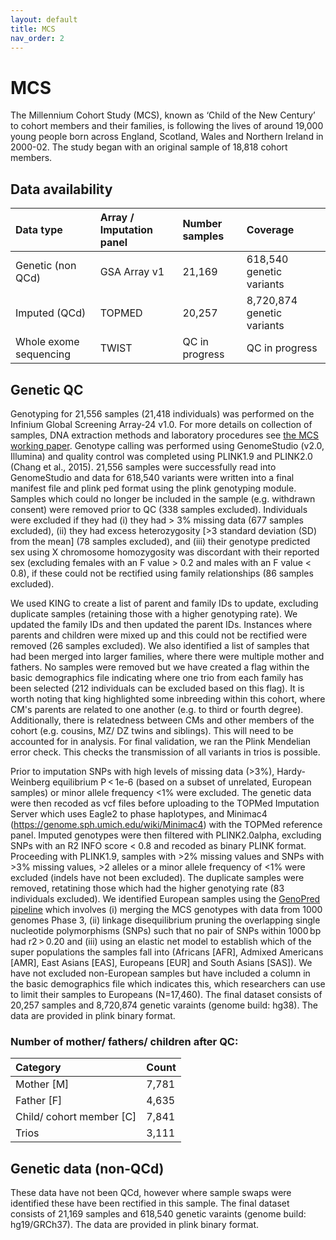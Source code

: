 ```yaml
---
layout: default
title: MCS
nav_order: 2
---
```


# **MCS**

The Millennium Cohort Study (MCS), known as ‘Child of the New Century’ to cohort members and their families, is following the lives of around 19,000 young people born across England, Scotland, Wales and Northern Ireland in 2000-02. The study began with an original sample of 18,818 cohort members. 

## Data availability 

| Data type       | Array / Imputation panel      |Number samples | Coverage  |
| :----          |    :----   |    :----     |    :----     |        
| Genetic (non QCd)        | GSA Array v1   | 21,169          | 618,540 genetic variants     |  
| Imputed  (QCd)      | TOPMED   | 20,257        |8,720,874 genetic variants     |  
| Whole exome sequencing| TWIST  | QC in progress           | QC in progress         |


## Genetic QC

Genotyping for 21,556 samples (21,418 individuals) was performed on the Infinium Global Screening Array-24 v1.0. For more details on collection of samples, DNA extraction methods and laboratory procedures see [the MCS working paper](https://cls.ucl.ac.uk/wp-content/uploads/2020/08/CLS-working-paper-2020-7-Collection-of-DNA-samples-and-genetic-data-at-scale-in-the-UK-Millennium-Cohort-Study.pdf).  Genotype calling was performed using GenomeStudio (v2.0, Illumina) and quality control was completed using PLINK1.9 and PLINK2.0 (Chang et al., 2015). 21,556 samples were successfully read into GenomeStudio and data for 618,540 variants were written into a final manifest file and plink ped format using the plink genotyping module. Samples which could no longer be included in the sample (e.g. withdrawn consent) were removed prior to QC (338 samples excluded). Individuals were excluded if they had (i) they had > 3% missing data (677 samples excluded), (ii) they had excess heterozygosity [>3 standard deviation (SD) from the mean] (78 samples excluded), and (iii) their genotype predicted sex using X chromosome homozygosity was discordant with their reported sex (excluding females with an F value > 0.2 and males with an F value < 0.8), if these could not be rectified using family relationships (86 samples excluded). 

We used KING to create a list of parent and family IDs to update, excluding duplicate samples (retaining those with a higher genotyping rate). We updated the family IDs and then updated the parent IDs. Instances where parents and children were mixed up and this could not be rectified were removed (26 samples excluded). We also identified a list of samples that had been merged into larger families, where there were multiple mother and fathers. No samples were removed but we have created a flag within the basic demographics file indicating where one trio from each family has been selected (212 individuals can be excluded based on this flag). It is worth noting that king highlighted some inbreeding within this cohort, where CM's parents are related to one another (e.g. to third or fourth degree). Additionally, there is relatedness between CMs and other members of the cohort (e.g. cousins, MZ/ DZ twins and siblings). This will need to be accounted for in analysis. For final validation, we ran the Plink Mendelian error check. This checks the transmission of all variants in trios is possible. 

Prior to imputation SNPs with high levels of missing data (>3%), Hardy-Weinberg equilibrium P < 1e-6 (based on a subset of unrelated, European samples) or minor allele frequency <1% were excluded. The genetic data were then recoded as vcf files before uploading to the TOPMed Imputation Server which uses Eagle2 to phase haplotypes, and Minimac4 (https://genome.sph.umich.edu/wiki/Minimac4) with the TOPMed reference panel. Imputed genotypes were then filtered with PLINK2.0alpha, excluding SNPs with an R2 INFO score < 0.8 and recoded as binary PLINK format. Proceeding with PLINK1.9, samples with >2% missing values and SNPs with >3% missing values, >2 alleles or a minor allele frequency of <1% were excluded (indels have not been excluded). The duplicate samples were removed, retatining those which had the higher genotying rate (83 individuals excluded). We identified European samples using the [GenoPred pipeline](https://github.com/opain/GenoPred/tree/master/Scripts/Ancestry_identifier) which involves (i) merging the MCS genotypes with data from 1000 genomes Phase 3, (ii) linkage disequilibrium pruning the overlapping single nucleotide polymorphisms (SNPs) such that no pair of SNPs within 1000 bp had r2 > 0.20 and (iii) using an elastic net model to establish which of the super populations the samples fall into (Africans [AFR], Admixed Americans [AMR], East Asians [EAS], Europeans [EUR] and South Asians [SAS]). We have not excluded non-European samples but have included a column in the basic demographics file which indicates this, which researchers can use to limit their samples to Europeans (N=17,460). The final dataset consists of 20,257 samples and 8,720,874  genetic varaints (genome build: hg38). The data are provided in plink binary format.

### Number of mother/ fathers/ children after QC:

| Category       | Count   |
| :----          |    :----   |   
| Mother [M]      | 7,781 |
| Father [F]      | 4,635   | 
| Child/ cohort member [C] | 7,841  |
|Trios | 3,111  | 

## Genetic data (non-QCd)

These data have not been QCd, however where sample swaps were identified these have been rectified in this sample. The final dataset consists of 21,169 samples and 618,540  genetic varaints (genome build: hg19/GRCh37). The data are provided in plink binary format.


